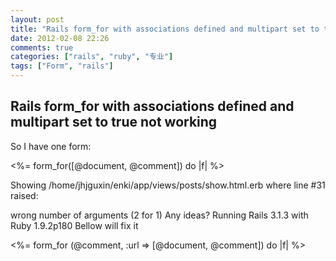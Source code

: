 ```yaml
---
layout: post
title: "Rails form_for with associations defined and multipart set to true not working"
date: 2012-02-08 22:26
comments: true
categories: ["rails", "ruby", "专业"]
tags: ["Form", "rails"]
---
```

## Rails form_for with associations defined and multipart set to true not working
So I have one form:

<%= form_for([@document, @comment]) do |f| %>

Showing /home/jhjguxin/enki/app/views/posts/show.html.erb where line #31 raised:

wrong number of arguments (2 for 1)
Any ideas? Running Rails 3.1.3 with Ruby 1.9.2p180
Bellow will fix it

<%= form_for (@comment, :url => [@document, @comment]) do |f| %>
